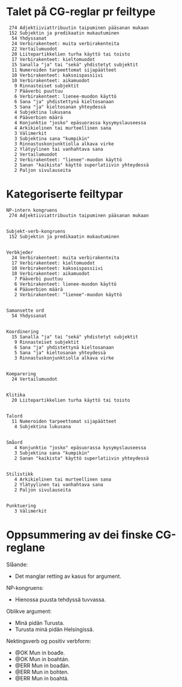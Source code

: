 # Talet på CG-reglar pr feiltype


```
 274 Adjektiiviattribuutin taipuminen pääsanan mukaan
 152 Subjektin ja predikaatin mukautuminen
  54 Yhdyssanat
  24 Verbirakenteet: muita verbirakenteita
  22 Vertailumuodot
  20 Liitepartikkelien turha käyttö tai toisto
  17 Verbirakenteet: kieltomuodot
  15 Sanalla "ja" tai "sekä" yhdistetyt subjektit
  11 Numeroiden tarpeettomat sijapäätteet
  10 Verbirakenteet: kaksoispassiivi
  10 Verbirakenteet: aikamuodot
   9 Rinnasteiset subjektit
   7 Pääverbi puuttuu
   6 Verbirakenteet: lienee-muodon käyttö
   6 Sana "ja" yhdistettynä kieltosanaan
   5 Sana "ja" kieltosanan yhteydessä
   4 Subjektina lukusana
   4 Pääverbien määrä
   4 Konjunktio "josko" epäsuorassa kysymyslauseessa
   4 Arkikielinen tai murteellinen sana
   3 Välimerkit
   3 Subjektina sana "kumpikin"
   3 Rinnastuskonjunktiolla alkava virke
   2 Ylätyylinen tai vanhahtava sana
   2 Vertailumuodot
   2 Verbirakenteet: "lienee"-muodon käyttö
   2 Sanan "kaikista" käyttö superlatiivin yhteydessä
   2 Paljon sivulauseita
```


# Kategoriserte feiltypar


```
NP-intern kongruens
 274 Adjektiiviattribuutin taipuminen pääsanan mukaan


Subjekt-verb-kongruens
 152 Subjektin ja predikaatin mukautuminen


Verbkjeder
  24 Verbirakenteet: muita verbirakenteita
  17 Verbirakenteet: kieltomuodot
  10 Verbirakenteet: kaksoispassiivi
  10 Verbirakenteet: aikamuodot
   7 Pääverbi puuttuu
   6 Verbirakenteet: lienee-muodon käyttö
   4 Pääverbien määrä
   2 Verbirakenteet: "lienee"-muodon käyttö


Samansette ord
  54 Yhdyssanat


Koordinering
  15 Sanalla "ja" tai "sekä" yhdistetyt subjektit
   9 Rinnasteiset subjektit
   6 Sana "ja" yhdistettynä kieltosanaan
   5 Sana "ja" kieltosanan yhteydessä
   3 Rinnastuskonjunktiolla alkava virke


Komparering
  24 Vertailumuodot


Klitika
  20 Liitepartikkelien turha käyttö tai toisto


Talord
  11 Numeroiden tarpeettomat sijapäätteet
   4 Subjektina lukusana


Småord
   4 Konjunktio "josko" epäsuorassa kysymyslauseessa
   3 Subjektina sana "kumpikin"
   2 Sanan "kaikista" käyttö superlatiivin yhteydessä


Stilistikk
   4 Arkikielinen tai murteellinen sana
   2 Ylätyylinen tai vanhahtava sana
   2 Paljon sivulauseita


Punktuering
   3 Välimerkit
```


# Oppsummering av dei finske CG-reglane


Slåande:
* Det manglar retting av kasus for argument.


NP-kongruens:
* Hienossa puusta tehdyssä tuvvassa.


Oblikve argument:
* Minä pidän Turusta.
* Turusta minä pidän Helsingissä.




Nektingsverb og positiv verbform:


* @OK Mun in boađe.
* @OK Mun in boahtán.
* @ERR Mun in boađán.
* @ERR Mun in bohten.
* @ERR Mun in boahtá.
